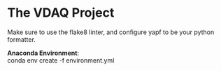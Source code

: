 # The VDAQ Project

Make sure to use the flake8 linter, and configure yapf to be your python
formatter.  

**Anaconda Environment**:  
    conda env create -f environment.yml